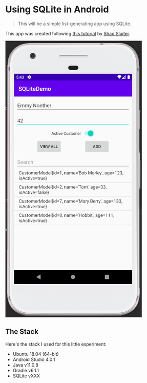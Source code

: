 # Using SQLite in Android

> This will be a simple list-generating app using SQLite.

This app was created following [this tutorial](https://www.youtube.com/watch?v=hDSVInZ2JCs&list=WL&index=36) by [Shad Sluiter](https://www.youtube.com/channel/UCUSqKFDbRaaWQTaMN3r4Pbg).

![example screenshot](../docs/sqlite_demo.png)


## The Stack

Here's the stack I used for this little experiment:

* Ubuntu 18.04 (64-bit)
* Android Studio 4.0.1
* Java v11.0.8
* Gradle v6.1.1
* SQLite vXXX
